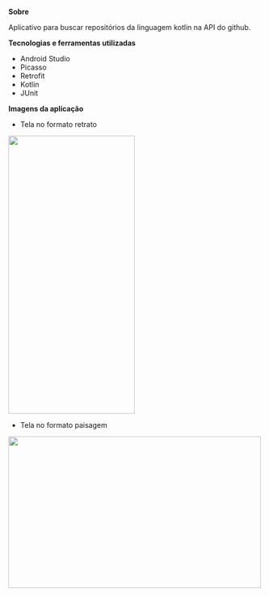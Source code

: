 <strong>Sobre</strong>

Aplicativo para buscar repositórios da linguagem kotlin na API do github.

<strong>Tecnologias e ferramentas utilizadas</strong>

* Android Studio
* Picasso
* Retrofit
* Kotlin
* JUnit

<strong>Imagens da aplicação</strong>

* Tela no formato retrato
<img src="https://user-images.githubusercontent.com/37080995/103424784-26e5d300-4b8d-11eb-934d-f70e447a8510.jpg" width="250" height="550">

* Tela no formato paisagem
<img src="https://user-images.githubusercontent.com/37080995/103424953-066a4880-4b8e-11eb-9e28-8addfe659003.jpg" width="500" height="300">
